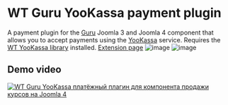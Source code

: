# WT Guru YooKassa payment plugin
A payment plugin for the [Guru](https://guru.ijoomla.com) Joomla 3 and Joomla 4 component that allows you to accept payments using the [YooKassa](https://yookassa.ru) service. Requires the [WT YooKassa library](https://web-tolk.ru/en/dev/joomla-libraries/wt-yookassa-joomla-php-library-package.html) installed. 
[Extension page](https://web-tolk.ru/en/dev/joomla-plugins/wt-guru-yookassa-payment-plugin-for-guru-joomla-component.html)
![image](https://user-images.githubusercontent.com/6236403/224242783-33ecbf2a-7cec-4e9f-93e7-c390d3545e80.png)
![image](https://user-images.githubusercontent.com/6236403/224242810-c62fff88-d514-48ab-a7ab-8d14b6a6dc04.png)

## Demo video 
[![WT Guru YooKassa платёжный плагин для компонента продажи курсов на Joomla 4](https://img.youtube.com/vi/EIXDHokkLvg/0.jpg)](https://www.youtube.com/watch?v=EIXDHokkLvg)
